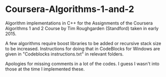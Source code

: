 # Coursera-Algorithms-1-and-2

Algorithm implementations in C++ for the Assignments of the Coursera Algorithms 1 and 2 Course by Tim Roughgarden (Standford) taken in early 2015.

A few algorithms require boost libraries to be added or recursive stack size to be increased. 
Instructions for doing that in CodeBlocks for Windows are given in "Codeblocks instructions.txt" in relevant folders.

Apologies for missing comments in a lot of the codes. I guess I wasn't into those at the time I implemented these.
